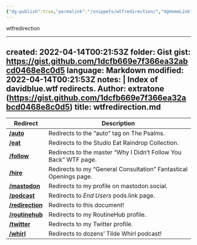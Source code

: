 ```yaml
---
{"dg-publish":true,"permalink":"/snippets/wtfredirection/","dgHomeLink":true,"dgPassFrontmatter":false}
---
```


wtfredirection

---
created: 2022-04-14T00:21:53Z
folder: Gist
gist: https://gist.github.com/1dcfb669e7f366ea32abcd0468e8c0d5
language: Markdown
modified: 2022-04-14T00:21:53Z
notes: |
    Index of davidblue.wtf redirects.
    Author: extratone (https://gist.github.com/1dcfb669e7f366ea32abcd0468e8c0d5)
title: wtfredirection.md
---

| Redirect                                              | Description                                                       |
|-------------------------------------------------------|-------------------------------------------------------------------|
| [**/auto**](https://davidblue.wtf/auto)               | Redirects to the “auto” tag on The Psalms.                        |
| [**/eat**](https://davidblue.wtf/eat)                 | Redirects to the Studio Eat Raindrop Collection.                  |
| [**/follow**](https://davidblue.wtf/follow)           | Redirects to the master “Why I Didn’t Follow You Back” WTF page.  |
| [**/hire**](https://davidblue.wtf/hire)               | Redirects to my “General Consultation” Fantastical Openings page. |
| [**/mastodon**](https://davidblue.wtf/mastodon)       | Redirects to my profile on mastodon.social.                       |
| [**/podcast**](https://davidblue.wtf/podcast)         | Redirects to *End Users* pods.link page.                          |
| [**/redirection**](https://davidblue.wtf/redirection) | Redirects to this document!                                       |
| [**/routinehub**](https://davidblue.wtf/routinehub)   | Redirects to my RoutineHub profile.                               |
| [**/twitter**](https://davidblue.wtf/twitter)         | Redirects to my Twitter profile.                                  |
| [**/whirl**](https://davidblue.wtf/whirl)             | Redirects to dozens’ Tilde Whirl podcast!                         |